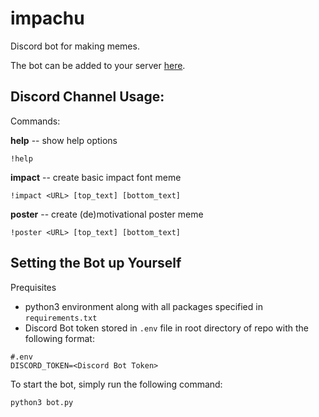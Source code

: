 # impachu
Discord bot for making memes.

The bot can be added to your server [here](https://discord.com/api/oauth2/authorize?client_id=794697319659732992&permissions=0&scope=bot).

## Discord Channel Usage:

Commands:

  **help** -- show help options
  
   `!help`
     
  **impact** -- create basic impact font meme
  
   `!impact <URL> [top_text] [bottom_text]`
   
   **poster** -- create (de)motivational poster meme
   
   `!poster <URL> [top_text] [bottom_text]`

## Setting the Bot up Yourself

Prequisites 
- python3 environment along with all packages specified in `requirements.txt`
- Discord Bot token stored in `.env` file in root directory of repo with the following format:
```
#.env
DISCORD_TOKEN=<Discord Bot Token>
```

To start the bot, simply run the following command:

`python3 bot.py`
